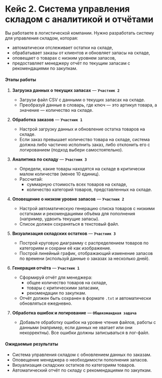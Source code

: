 # **Кейс 2. Система управления складом с аналитикой и отчётами**

Вы работаете в логистической компании. Нужно разработать систему для управления складом, которая:
- автоматически отслеживает остатки на складе,
- обрабатывает заказы от клиентов и обновляет запасы на складе,
- оповещает о товарах с низким уровнем запасов,
- предоставляет менеджеру отчёт по текущим запасам с рекомендациями по закупкам.


#### **Этапы работы**

1. **Загрузка данных о текущих запасах** — **`Участник 2`**
   - Загрузи файл CSV с данными о текущих запасах на складе.
   - Преобразуй данные в словарь, где ключ — это артикул товара, а значение — количество на складе.

2. **Обработка заказов** — **`Участник 1`**
   - Настрой загрузку данных и обновление остатка товаров на складе.
   - Если заказ превышает количество товара на складе, система должна либо частично исполнить заказ, либо отклонить его с логированием (подход выбери самостоятельно).

3. **Аналитика по складу** — **`Участник 3`**
   - Определи, какие товары находятся на складе в критически малом количестве (менее 10 единиц).
   - Рассчитай:
     - суммарную стоимость всех товаров на складе,
     - количество категорий товаров, представленных на складе.

4. **Оповещение о низком уровне запасов** — **`Участник 2`**
   - Настрой автоматическую генерацию списка товаров с низкими остатками и рекомендациями объёма для пополнения (например, удвоить текущие запасы).
   - Список должен сохраняться в текстовый файл.

5. **Визуализация складских остатков** — **`Участник 3`**
   - Построй круговую диаграмму с распределением товаров по категориям и сохрани её как изображение.
   - Построй линейный график, отображающий изменение запасов по времени (используй данные о заказах за несколько дней).

6. **Генерация отчёта** — **`Участник 1`**
   - Сформируй отчёт для менеджера:
     - общее количество товаров на складе,
     - товары с критическими запасами,
     - рекомендации по закупкам.
   - Отчёт должен быть сохранен в формате `.txt` и автоматически обновляться ежедневно.

7. **Обработка ошибок и логирование** — **`Общекомандная задача`**
   - Добавьте обработку ошибок на уровне чтения файлов, работы с данными (например, если данных не хватает или они некорректны). Все ошибки должны записываться в лог-файл.

#### **Ожидаемые результаты**
- Система управления складом с обновлением данных по заказам.
- Оповещение менеджера о необходимости пополнения запасов.
- Визуализация складских остатков по категориям товаров.
- Автоматический отчёт по складу с рекомендациями по закупкам.
